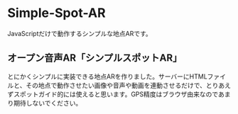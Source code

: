 # Simple-Spot-AR
 JavaScriptだけで動作するシンプルな地点ARです。

## オープン音声AR「シンプルスポットAR」

とにかくシンプルに実装できる地点ARを作りました。サーバーにHTMLファイルと、その地点で動作させたい画像や音声や動画を連動させるだけで、とりあえずスポットガイド的には使えると思います。GPS精度はブラウザ由来なのであまり期待しないでください。


